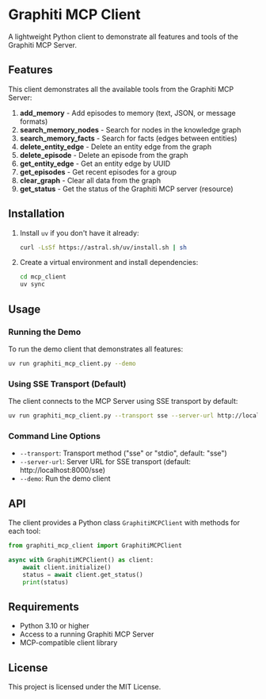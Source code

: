 # Graphiti MCP Client

A lightweight Python client to demonstrate all features and tools of the Graphiti MCP Server.

## Features

This client demonstrates all the available tools from the Graphiti MCP Server:

1. **add_memory** - Add episodes to memory (text, JSON, or message formats)
2. **search_memory_nodes** - Search for nodes in the knowledge graph
3. **search_memory_facts** - Search for facts (edges between entities)
4. **delete_entity_edge** - Delete an entity edge from the graph
5. **delete_episode** - Delete an episode from the graph
6. **get_entity_edge** - Get an entity edge by UUID
7. **get_episodes** - Get recent episodes for a group
8. **clear_graph** - Clear all data from the graph
9. **get_status** - Get the status of the Graphiti MCP server (resource)

## Installation

1. Install `uv` if you don't have it already:
   ```bash
   curl -LsSf https://astral.sh/uv/install.sh | sh
   ```

2. Create a virtual environment and install dependencies:
   ```bash
   cd mcp_client
   uv sync
   ```

## Usage

### Running the Demo

To run the demo client that demonstrates all features:

```bash
uv run graphiti_mcp_client.py --demo
```

### Using SSE Transport (Default)

The client connects to the MCP Server using SSE transport by default:

```bash
uv run graphiti_mcp_client.py --transport sse --server-url http://localhost:8000/sse --demo
```

### Command Line Options

- `--transport`: Transport method ("sse" or "stdio", default: "sse")
- `--server-url`: Server URL for SSE transport (default: http://localhost:8000/sse)
- `--demo`: Run the demo client

## API

The client provides a Python class `GraphitiMCPClient` with methods for each tool:

```python
from graphiti_mcp_client import GraphitiMCPClient

async with GraphitiMCPClient() as client:
    await client.initialize()
    status = await client.get_status()
    print(status)
```

## Requirements

- Python 3.10 or higher
- Access to a running Graphiti MCP Server
- MCP-compatible client library

## License

This project is licensed under the MIT License.